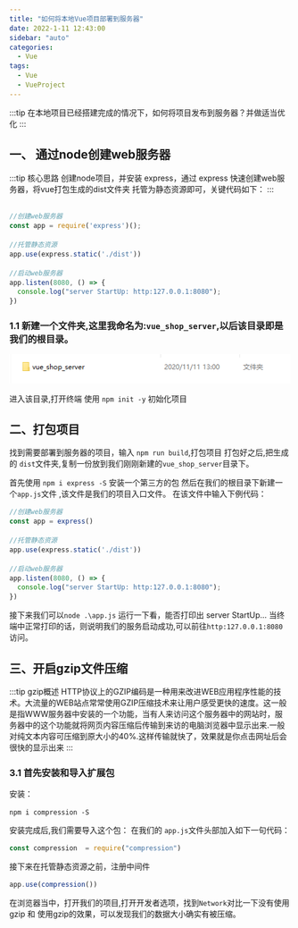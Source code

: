 ```yaml
---
title: "如何将本地Vue项目部署到服务器"
date: 2022-1-11 12:43:00
sidebar: "auto"
categories:
  - Vue
tags:
  - Vue
  - VueProject
---
```


:::tip
在本地项目已经搭建完成的情况下，如何将项目发布到服务器？并做适当优化
:::

<!-- more -->

## 一、 通过node创建web服务器
:::tip 核心思路
创建node项目，并安装 express，通过 express 快速创建web服务器，将vue打包生成的dist文件夹
托管为静态资源即可，关键代码如下：
:::

```js

//创建web服务器
const app = require('express')();

//托管静态资源
app.use(express.static('./dist'))

//启动web服务器
app.listen(8080, () => {
  console.log("server StartUp: http:127.0.0.1:8080");
})
```

### 1.1 新建一个文件夹,这里我命名为:`vue_shop_server`,以后该目录即是我们的根目录。
![文件夹](../images/project/file.png)

进入该目录,打开终端 使用 `npm init -y` 初始化项目


## 二、打包项目

找到需要部署到服务器的项目，输入 `npm run build`,打包项目
打包好之后,把生成的 `dist`文件夹,复制一份放到我们刚刚新建的`vue_shop_server`目录下。

首先使用 `npm i express -S` 安装一个第三方的包
然后在我们的根目录下新建一个`app.js`文件 ,该文件是我们的项目入口文件。
在该文件中输入下例代码：

```js 
//创建web服务器
const app = express()

//托管静态资源
app.use(express.static('./dist'))

//启动web服务器
app.listen(8080, () => {
  console.log("server StartUp: http:127.0.0.1:8080");
})
```

接下来我们可以`node .\app.js` 运行一下看，能否打印出 server StartUp...
当终端中正常打印的话，则说明我们的服务启动成功,可以前往`http:127.0.0.1:8080`访问。


## 三、开启gzip文件压缩
:::tip gzip概述
HTTP协议上的GZIP编码是一种用来改进WEB应用程序性能的技术。大流量的WEB站点常常使用GZIP压缩技术来让用户感受更快的速度。这一般是指WWW服务器中安装的一个功能，当有人来访问这个服务器中的网站时，服务器中的这个功能就将网页内容压缩后传输到来访的电脑浏览器中显示出来.一般对纯文本内容可压缩到原大小的40%.这样传输就快了，效果就是你点击网址后会很快的显示出来
:::

### 3.1 首先安装和导入扩展包
安装：

`npm i compression -S`


安装完成后,我们需要导入这个包：
在我们的 `app.js`文件头部加入如下一句代码：
```js
const compression  = require("compression")
```

接下来在托管静态资源之前，注册中间件
```js
app.use(compression())
```

在浏览器当中，打开我们的项目,打开开发者选项，找到`Network`对比一下没有使用 gzip 和 使用gzip的效果，可以发现我们的数据大小确实有被压缩。